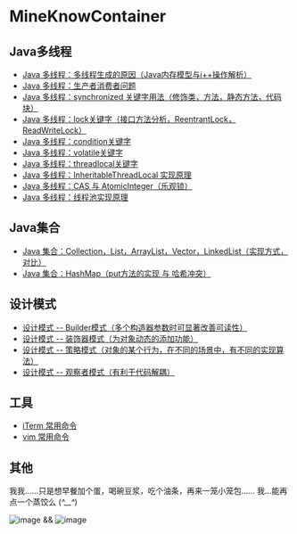 # MineKnowContainer

## Java多线程
- [Java 多线程：多线程生成的原因（Java内存模型与i++操作解析）](https://github.com/pzxwhc/MineKnowContainer/issues/6)
- [Java 多线程：生产者消费者问题](https://github.com/pzxwhc/MineKnowContainer/issues/8)
- [Java 多线程：synchronized 关键字用法（修饰类，方法，静态方法，代码块）](https://github.com/pzxwhc/MineKnowContainer/issues/7)
- [Java 多线程：lock关键字（接口方法分析，ReentrantLock，ReadWriteLock）](https://github.com/pzxwhc/MineKnowContainer/issues/16)
- [Java 多线程：condition关键字](https://github.com/pzxwhc/MineKnowContainer/issues/10)
- [Java 多线程：volatile关键字](https://github.com/pzxwhc/MineKnowContainer/issues/11)
- [Java 多线程：threadlocal关键字](https://github.com/pzxwhc/MineKnowContainer/issues/12)
- [Java 多线程：InheritableThreadLocal 实现原理](https://github.com/pzxwhc/MineKnowContainer/issues/20)
- [Java 多线程：CAS 与 AtomicInteger（乐观锁）](https://github.com/pzxwhc/MineKnowContainer/issues/17)
- [Java 多线程：线程池实现原理](https://github.com/pzxwhc/MineKnowContainer/issues/9)

##  Java集合
- [Java 集合：Collection，List，ArrayList，Vector，LinkedList（实现方式，对比）](https://github.com/pzxwhc/MineKnowContainer/issues/18)
- [Java 集合：HashMap（put方法的实现 与 哈希冲突）](https://github.com/pzxwhc/MineKnowContainer/issues/19)

## 设计模式
- [设计模式 -- Builder模式（多个构造器参数时可显著改善可读性）](https://github.com/pzxwhc/MineKnowContainer/issues/2)
- [设计模式 -- 装饰器模式（为对象动态的添加功能）](https://github.com/pzxwhc/MineKnowContainer/issues/3)
- [设计模式 -- 策略模式（对象的某个行为，在不同的场景中，有不同的实现算法）](https://github.com/pzxwhc/MineKnowContainer/issues/4)
- [设计模式 -- 观察者模式（有利于代码解耦）](https://github.com/pzxwhc/MineKnowContainer/issues/5)

## 工具
- [iTerm 常用命令](https://github.com/pzxwhc/MineKnowContainer/issues/1) 
- [vim 常用命令](https://github.com/pzxwhc/MineKnowContainer/issues/13) 

## 其他
我我......只是想早餐加个蛋，喝碗豆浆，吃个油条，再来一笼小笼包...... 我...能再点一个蒸饺么 (*^__^*)

![image](http://7xrzlm.com1.z0.glb.clouddn.com/weixin.png?imageView/2/w/200/h/200)  && 
![image](http://7xrzlm.com1.z0.glb.clouddn.com/zhifubao.jpg?imageView/2/w/200/h/200)
